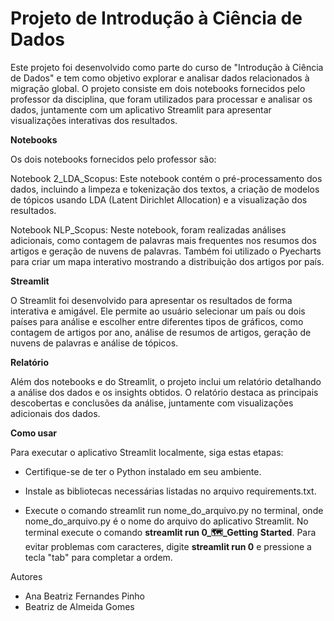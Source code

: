 # **Projeto de Introdução à Ciência de Dados**

Este projeto foi desenvolvido como parte do curso de "Introdução à Ciência de Dados" e tem como objetivo explorar e analisar dados relacionados à migração global. O projeto consiste em dois notebooks fornecidos pelo professor da disciplina, que foram utilizados para processar e analisar os dados, juntamente com um aplicativo Streamlit para apresentar visualizações interativas dos resultados.

**Notebooks**

Os dois notebooks fornecidos pelo professor são:

Notebook 2_LDA_Scopus: Este notebook contém o pré-processamento dos dados, incluindo a limpeza e tokenização dos textos, a criação de modelos de tópicos usando LDA (Latent Dirichlet Allocation) e a visualização dos resultados.

Notebook NLP_Scopus: Neste notebook, foram realizadas análises adicionais, como contagem de palavras mais frequentes nos resumos dos artigos e geração de nuvens de palavras. Também foi utilizado o Pyecharts para criar um mapa interativo mostrando a distribuição dos artigos por país.

**Streamlit**

O Streamlit foi desenvolvido para apresentar os resultados de forma interativa e amigável. Ele permite ao usuário selecionar um país ou dois países para análise e escolher entre diferentes tipos de gráficos, como contagem de artigos por ano, análise de resumos de artigos, geração de nuvens de palavras e análise de tópicos.

**Relatório**

Além dos notebooks e do Streamlit, o projeto inclui um relatório detalhando a análise dos dados e os insights obtidos. O relatório destaca as principais descobertas e conclusões da análise, juntamente com visualizações adicionais dos dados.

**Como usar**

Para executar o aplicativo Streamlit localmente, siga estas etapas:

- Certifique-se de ter o Python instalado em seu ambiente.

- Instale as bibliotecas necessárias listadas no arquivo requirements.txt.

- Execute o comando streamlit run nome_do_arquivo.py no terminal, onde nome_do_arquivo.py é o nome do arquivo do aplicativo Streamlit.
No terminal execute o comando **streamlit run 0_🗺️_Getting Started**. Para evitar problemas com caracteres, digite **streamlit run 0** e pressione a tecla "tab" para completar a ordem.

Autores

- Ana Beatriz Fernandes Pinho
- Beatriz de Almeida Gomes

